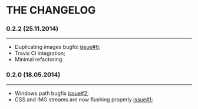 # THE CHANGELOG

### 0.2.2 (25.11.2014)
______________________

+ Duplicating images bugfix [issue#6](https://github.com/gobwas/gulp-sprite-generator/issues/6);
+ Travis CI integration;
+ Minimal refactoring.

### 0.2.0 (18.05.2014)
______________________

+ Windows path bugfix [issue#2](https://github.com/gobwas/gulp-sprite-generator/issues/2);
+ CSS and IMG streams are now flushing properly [issue#1](https://github.com/gobwas/gulp-sprite-generator/issues/1);